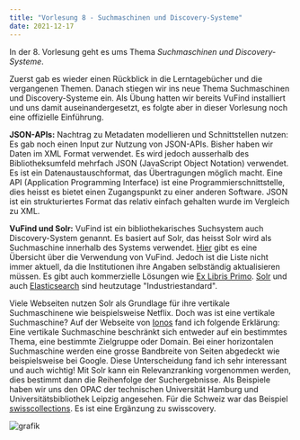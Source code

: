 ```yaml
---
title: "Vorlesung 8 - Suchmaschinen und Discovery-Systeme"
date: 2021-12-17
---
```


In der 8. Vorlesung geht es ums Thema *Suchmaschinen und Discovery-Systeme*.

Zuerst gab es wieder einen Rückblick in die Lerntagebücher und die vergangenen Themen. Danach stiegen wir ins neue Thema Suchmaschinen und Discovery-Systeme ein. Als Übung hatten wir bereits VuFind installiert und uns damit auseinandergesetzt, es folgte aber in dieser Vorlesung noch eine offizielle Einführung.

**JSON-APIs:** Nachtrag zu Metadaten modellieren und Schnittstellen nutzen: Es gab noch einen Input zur Nutzung von JSON-APIs. Bisher haben wir Daten im XML Format verwendet.  Es wird jedoch ausserhalb des Bibliotheksumfeld mehrfach JSON (JavaScript Object Notation) verwendet. Es ist ein Datenaustauschformat, das Übertragungen möglich macht. Eine API (Application Programming Interface) ist eine Programmierschnittstelle, dies heisst es bietet einen Zugangspunkt zu einer anderen Software. JSON ist ein strukturiertes Format das relativ einfach gehalten wurde im Vergleich zu XML.


**VuFind und Solr:** VuFind ist ein bibliothekarisches Suchsystem auch Discovery-System genannt. Es basiert auf Solr, das heisst Solr wird als Suchmaschine innerhalb des Systems verwendet. [Hier](https://vufind.org/wiki/community:installations) gibt es eine Übersicht über die Verwendung von VuFind. Jedoch ist die Liste nicht immer aktuell, da die Institutionen ihre Angaben selbständig aktualisieren müssen. Es gibt auch kommerzielle Lösungen wie [Ex Libris Primo](https://exlibrisgroup.com/de/produkte/primo/). [Solr](https://solr.apache.org/) und auch [Elasticsearch](https://www.elastic.co/de/) sind heutzutage "Industriestandard". 

Viele Webseiten nutzen Solr als Grundlage für ihre vertikale Suchmaschinene wie beispielsweise Netflix. Doch was ist eine vertikale Suchmaschine?
Auf der Webseite von [Ionos](https://www.ionos.de/digitalguide/server/konfiguration/solr/) fand ich folgende Erklärung: Eine vertikale Suchmaschine beschränkt sich entweder auf ein bestimmtes Thema, eine bestimmte Zielgruppe oder Domain. Bei einer horizontalen Suchmaschine werden eine grosse Bandbreite von Seiten abgedeckt wie beispielsweise bei Google. Diese Unterscheidung fand ich sehr interessant und auch wichtig! Mit Solr kann ein Relevanzranking vorgenommen werden, dies bestimmt dann die Reihenfolge der Suchergebnisse.
Als Beispiele haben wir uns den OPAC der technischen Universität Hamburg und Universitätsbibliothek Leipzig angesehen. Für die Schweiz war das Beispiel [swisscollections](https://swisscollections.ch/). Es ist eine Ergänzung zu swisscovery.


![grafik](https://user-images.githubusercontent.com/90787818/151705837-0c4ea718-fb86-467f-8869-8f7543447662.png)






